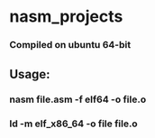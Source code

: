# nasm_projects

### Compiled on ubuntu 64-bit

## Usage: 
### nasm file.asm -f elf64 -o file.o
### ld -m elf_x86_64 -o file file.o
